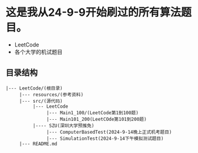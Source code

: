 # 这是我从24-9-9开始刷过的所有算法题目。
* LeetCode
* 各个大学的机试题目

## 目录结构

```
|--- LeetCode/(根目录)
	 |--- resources/(参考资料)
	 |--- src/(源代码)
	      |--- LeetCode
	           |--- Main1_100/(LeetCode第1到100题)
	           |--- Main101_200(LeetCOde第101到200题)
	      |---- SZU(深圳大学预推免)
	           |--- ComputerBasedTest(2024-9-14晚上正式机考题目)
	           |--- SimulationTest(2024-9-14下午模拟测试题目)
	 |--- README.md
```

